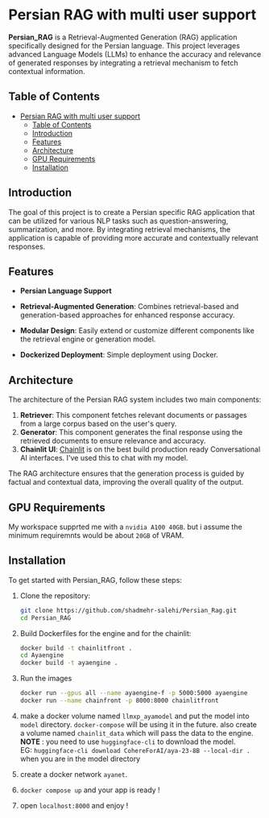 # Persian RAG with multi user support

**Persian_RAG** is a Retrieval-Augmented Generation (RAG) application specifically designed for the Persian language. This project leverages advanced Language Models (LLMs) to enhance the accuracy and relevance of generated responses by integrating a retrieval mechanism to fetch contextual information.

## Table of Contents
- [Persian RAG with multi user support](#persian-rag-with-multi-user-support)
  - [Table of Contents](#table-of-contents)
  - [Introduction](#introduction)
  - [Features](#features)
  - [Architecture](#architecture)
  - [GPU Requirements](#gpu-requirements)
  - [Installation](#installation)

## Introduction

The goal of this project is to create a Persian specific RAG application that can be utilized for various NLP tasks such as question-answering, summarization, and more. By integrating retrieval mechanisms, the application is capable of providing more accurate and contextually relevant responses.

## Features

- **Persian Language Support**

- **Retrieval-Augmented Generation**: Combines retrieval-based and generation-based approaches for enhanced response accuracy.
- **Modular Design**: Easily extend or customize different components like the retrieval engine or generation model.
- **Dockerized Deployment**: Simple deployment using Docker.

## Architecture

The architecture of the Persian RAG system includes two main components:

1. **Retriever**: This component fetches relevant documents or passages from a large corpus based on the user's query.
2. **Generator**: This component generates the final response using the retrieved documents to ensure relevance and accuracy.
3. **Chainlit UI**: [Chainlit](https://github.com/Chainlit/chainlit) is on the best build production ready Conversational AI interfaces. I've used this to chat with my model.  

The RAG architecture ensures that the generation process is guided by factual and contextual data, improving the overall quality of the output.

## GPU Requirements
My workspace supprted me with a `nvidia A100 40GB`. but i assume the minimum requiremnts would be about `20GB` of VRAM.
## Installation

To get started with Persian_RAG, follow these steps:


1. Clone the repository:
    ```bash
    git clone https://github.com/shadmehr-salehi/Persian_Rag.git
    cd Persian_RAG
    ```

2. Build Dockerfiles for the engine and for the chainlit:
    ```bash
    docker build -t chainlitfront . 
    cd Ayaengine
    docker build -t ayaengine . 
    ```
3. Run the images 
    ```bash 
    docker run --gpus all --name ayaengine-f -p 5000:5000 ayaengine
    docker run --name chainfront -p 8000:8000 chainlitfront
    ```
 

4.  make a docker volume named `llmxp_ayamodel` and put the model into `model` directory. `docker-compose` will be using it in the future. also create a volume named `chainlit_data` which will pass the data to the engine.<br>
    **NOTE** : you need to use `huggingface-cli` to download the model. <br> EG: `huggingface-cli download CohereForAI/aya-23-8B --local-dir .` when you are in the model directory
   
5. create a docker network `ayanet`.
6. `docker compose up` and your app is ready ! 
7. open `localhost:8000` and enjoy !
